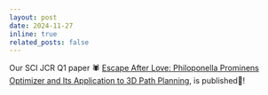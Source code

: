 ```yaml
---
layout: post
date: 2024-11-27
inline: true
related_posts: false
---
```


Our SCI JCR Q1 paper 🕷 [Escape After Love: Philoponella Prominens Optimizer and Its Application to 3D Path Planning](https://link.springer.com/article/10.1007/s10586-024-04761-4), is published🎇!
